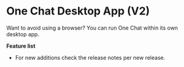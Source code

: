 # One Chat Desktop App (V2)

Want to avoid using a browser? You can run One Chat within its own desktop app.

**Feature list**

- For new additions check the release notes per new release.
